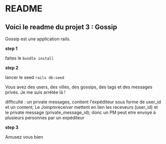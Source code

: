 # README

## Voici le readme du projet 3 : Gossip

Gossip est une application rails.

__step 1__

faites le 
    ```
    bundle install
    ```

__step 2__

lancer le seed 
    ```
    rails db:seed
    ```

Vous avez des users, des villes, des gossips, des tags et des messages privés. Je me suis arrétée là !

difficulté : un private messages, contient l'expéditeur sous forme de user_id et un content; 
Le Joinpmreceiver mettent en lien les receveurs (user_id) et le private message (private_message_id); donc un PM peut etre envoyé à plusieurs personnes par un expéditeur

__step 3__

Amusez vous bien

